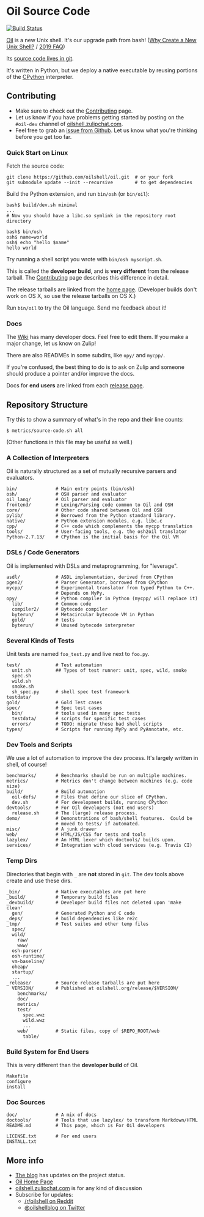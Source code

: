 Oil Source Code
===============

[git-repo]: https://github.com/oilshell/oil

[![Build
Status](https://travis-ci.org/oilshell/oil.svg)](https://travis-ci.org/oilshell/oil)

[Oil][] is a new Unix shell.  It's our upgrade path from bash!  ([Why Create a
New Unix Shell?][why] / [2019 FAQ][faq])

Its [source code lives in git][git-repo].

[Oil]: https://www.oilshell.org/
[why]: https://www.oilshell.org/blog/2018/01/28.html
[faq]: https://www.oilshell.org/blog/2019/06/17.html

It's written in Python, but we deploy a native executable by reusing portions
of the [CPython](https://en.wikipedia.org/wiki/CPython) interpreter.

<div id="toc">
</div>

## Contributing

* Make sure to check out the [Contributing][] page.
* Let us know if you have problems getting started by posting on the `#oil-dev`
  channel of [oilshell.zulipchat.com][].
* Feel free to grab an [issue from
  Github](https://github.com/oilshell/oil/issues?q=is%3Aissue+is%3Aopen+label%3A%22good+first+issue%22).
  Let us know what you're thinking before you get too far.

[Contributing]: https://github.com/oilshell/oil/wiki/Contributing
[oilshell.zulipchat.com]: https://oilshell.zulipchat.com/
[blog]: http://www.oilshell.org/blog/

### Quick Start on Linux

Fetch the source code:

    git clone https://github.com/oilshell/oil.git  # or your fork
    git submodule update --init --recursive        # to get dependencies

Build the Python extension, and run `bin/osh` (or `bin/oil`):

    bash$ build/dev.sh minimal
    ...
    # Now you should have a libc.so symlink in the repository root directory

    bash$ bin/osh
    osh$ name=world
    osh$ echo "hello $name"
    hello world

Try running a shell script you wrote with `bin/osh myscript.sh`.

This is called the **developer build**, and is **very different** from the
release tarball.  The [Contributing][] page describes this difference in
detail.

The release tarballs are linked from the [home
page](https://www.oilshell.org/).  (Developer builds don't work on OS X, so use
the release tarballs on OS X.)

Run `bin/oil` to try the Oil language.  Send me feedback about it!

### Docs

The [Wiki](https://github.com/oilshell/oil/wiki) has many developer docs.  Feel
free to edit them.  If you make a major change, let us know on Zulip!

There are also READMEs in some subdirs, like `opy/` and `mycpp/`.

If you're confused, the best thing to do is to ask on Zulip and someone should
produce a pointer and/or improve the docs.

Docs for **end users** are linked from each [release
page](https://www.oilshell.org/releases.html).

## Repository Structure

Try this to show a summary of what's in the repo and their line counts:

    $ metrics/source-code.sh all

(Other functions in this file may be useful as well.)

### A Collection of Interpreters

Oil is naturally structured as a set of mutually recursive parsers and
evaluators.

    bin/              # Main entry points (bin/osh)
    osh/              # OSH parser and evaluator
    oil_lang/         # Oil parser and evaluator
    frontend/         # Lexing/Parsing code common to Oil and OSH
    core/             # Other code shared between Oil and OSH
    pylib/            # Borrowed from the Python standard library.
    native/           # Python extension modules, e.g. libc.c
    cpp/              # C++ code which complements the mycpp translation
    tools/            # User-facing tools, e.g. the osh2oil translator
    Python-2.7.13/    # CPython is the initial basis for the Oil VM

### DSLs / Code Generators

Oil is implemented with DSLs and metaprogramming, for "leverage".

    asdl/             # ASDL implementation, derived from CPython
    pgen2/            # Parser Generator, borrowed from CPython
    mycpp/            # Experimental translator from typed Python to C++.
                      # Depends on MyPy.
    opy/              # Python compiler in Python (mycpp/ will replace it)
      lib/            # Common code
      compiler2/      # Bytecode compiler
      byterun/        # Metacircular bytecode VM in Python
      gold/           # tests
      byterun/        # Unused bytecode interpreter

### Several Kinds of Tests

Unit tests are named `foo_test.py` and live next to `foo.py`.

    test/             # Test automation
      unit.sh         ## Types of test runner: unit, spec, wild, smoke
      spec.sh
      wild.sh
      smoke.sh
      sh_spec.py      # shell spec test framework
    testdata/
    gold/             # Gold Test cases
    spec/             # Spec test cases
      bin/            # tools used in many spec tests
      testdata/       # scripts for specific test cases
      errors/         # TODO: migrate these bad shell scripts
    types/            # Scripts for running MyPy and PyAnnotate, etc.

### Dev Tools and Scripts

We use a lot of automation to improve the dev process.  It's largely written in
shell, of course!

    benchmarks/       # Benchmarks should be run on multiple machines.
    metrics/          # Metrics don't change between machines (e.g. code size)
    build/            # Build automation
      oil-defs/       # Files that define our slice of CPython.
      dev.sh          # For development builds, running CPython
    devtools/         # For Oil developers (not end users)
      release.sh      # The (large) release process.
    demo/             # Demonstrations of bash/shell features.  Could be
                      # moved to tests/ if automated.
    misc/             # A junk drawer
    web/              # HTML/JS/CSS for tests and tools
    lazylex/          # An HTML lexer which doctools/ builds upon.
    services/         # Integration with cloud services (e.g. Travis CI)

### Temp Dirs

Directories that begin with `_` are **not** stored in `git`.  The dev tools
above create and use these dirs.

    _bin/             # Native executables are put here
    _build/           # Temporary build files
    _devbuild/        # Developer build files not deleted upon 'make clean'
      gen/            # Generated Python and C code
    _deps/            # build dependencies like re2c
    _tmp/             # Test suites and other temp files
      spec/
      wild/
        raw/
        www/
      osh-parser/
      osh-runtime/
      vm-baseline/
      oheap/
      startup/
      ...
    _release/         # Source release tarballs are put here
      VERSION/        # Published at oilshell.org/release/$VERSION/
        benchmarks/
        doc/
        metrics/
        test/
          spec.wwz
          wild.wwz
          ...
        web/          # Static files, copy of $REPO_ROOT/web
          table/

### Build System for End Users

This is very different than the **developer build** of Oil.

    Makefile
    configure
    install

### Doc Sources

    doc/              # A mix of docs
    doctools/         # Tools that use lazylex/ to transform Markdown/HTML
    README.md         # This page, which is For Oil developers

    LICENSE.txt       # For end users
    INSTALL.txt

## More info

* [The blog][blog] has updates on the project status.
* [Oil Home Page](http://www.oilshell.org/)
* [oilshell.zulipchat.com][] is for any kind of discussion
* Subscribe for updates:
  * [/r/oilshell on Reddit](https://www.reddit.com/r/oilshell/)
  * [@oilshellblog on Twitter](https://twitter.com/oilshellblog)
